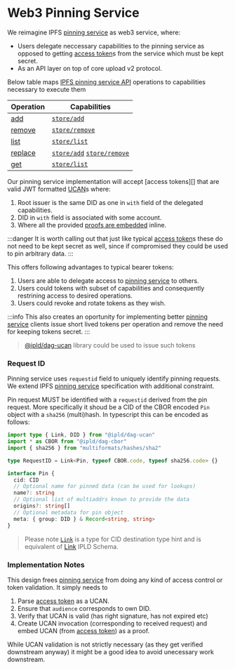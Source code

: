 # Web3 Pinning Service

We reimagine IPFS [pinning service][] as web3 service, where:

- Users delegate neccessary capabilities to the pinning service as opposed to getting [access token][]s from the service which must be kept secret.
- As an API layer on top of core upload v2 protocol.


Below table maps [IPFS pinning service API][pinning service] operations to capabilities necessary to execute them

| Operation | Capabilities |
|-----------|--------------|
|[add](https://ipfs.github.io/pinning-services-api-spec/#tag/pins/paths/~1pins/post)|[`store/add`][]|
|[remove](https://ipfs.github.io/pinning-services-api-spec/#tag/pins/paths/~1pins~1{requestid}/delete)|[`store/remove`][]|
|[list](https://ipfs.github.io/pinning-services-api-spec/#tag/pins/paths/~1pins/get)|[`store/list`][]|
|[replace](https://ipfs.github.io/pinning-services-api-spec/#tag/pins/paths/~1pins~1{requestid}/post)|[`store/add`][] [`store/remove`][]|
|[get](https://ipfs.github.io/pinning-services-api-spec/#tag/pins/paths/~1pins~1{requestid}/get)|[`store/list`][]|

Our pinning service implementation will accept [access tokens][] that are valid JWT formatted [UCAN][]s where:

1. Root issuer is the same DID as one in `with` field of the delegated capabilities.
2. DID in `with` field is associated with some account.
1. Where all the provided [proofs are embedded](https://github.com/ipld/js-dag-ucan#embedding-proofs) inline.

:::danger
It is worth calling out that just like typical [access token][]s these do not need to be kept secret as well, since if compromised they could be used to pin arbitrary data. 
:::


This offers following advantages to typical bearer tokens:

1. Users are able to delegate access to [pinning service] to others.
2. Users could tokens with subset of capabilities and consequently restrining access to desired operations.
3. Users could revoke and rotate tokens as they wish.

:::info
This also creates an oportunity for implementing better [pinning service][] clients issue short lived tokens per operation and remove the need for keeping tokens secret. 
:::

> [@ipld/dag-ucan](https://www.npmjs.com/package/@ipld/dag-ucan) library could be used to issue such tokens


### Request ID

Pinning service uses `requestid` field to uniquely identify pinning requests. We extend IPFS [pinning service][] specification with additional constraint. 

Pin request MUST be identified with a `requestid` derived from the pin request. More specifically it shoud be a CID of the CBOR encoded `Pin` object with a `sha256` (multi)hash. In typescript this can be encoded as follows:

```ts
import type { Link, DID } from "@ipld/dag-ucan"
import * as CBOR from "@ipld/dag-cbor"
import { sha256 } from "multiformats/hashes/sha2"

type RequestID = Link<Pin, typeof CBOR.code, typeof sha256.code> {}

interface Pin {
  cid: CID
  // Optional name for pinned data (can be used for lookups)
  name?: string
  // Optional list of multiaddrs known to provide the data
  origins?: string[]
  // Optional metadata for pin object
  meta: { group: DID } & Record<string, string>
}


```

> Please note [`Link`][link-type] is a type for CID destination type hint and is equivalent of [Link](https://ipld.io/docs/schemas/features/links/#link-destination-type-hinting) IPLD Schema.

### Implementation Notes

This design frees [pinning service][] from doing any kind of access control or token validation. It simply needs to

1. Parse [access token][] as a UCAN.
2. Ensure that `audience` corresponds to own DID.
3. Verify that UCAN is valid (has right signature, has not expired etc)
4. Create UCAN invocation (corresponding to received request) and embed UCAN (from [access token][]) as a proof.

While UCAN validation is not strictly necessary (as they get verified downstream anyway) it might be a good idea to avoid unecessary work downstream.


[string literal pattern]:https://www.typescriptlang.org/docs/handbook/2/template-literal-types.html
[pinning service]:https://ipfs.github.io/pinning-services-api-spec/
[link-type]:https://github.com/ipld/js-dag-ucan/blob/364379b54cae383198fcf6a9c0016b497e62d422/src/ucan.ts#L227-L242
[access token]:https://ipfs.github.io/pinning-services-api-spec/#section/Authentication/accessToken
[`store/add`]:https://github.com/web3-storage/ucanto/blob/w3/w3/store/src/type/store.ts#L76-L78
[`store/remove`]:https://github.com/web3-storage/ucanto/blob/w3/w3/store/src/type/store.ts#L80-L82
[`store/list`]:https://github.com/web3-storage/ucanto/blob/w3/w3/store/src/type/store.ts#L84
[UCAN]:https://github.com/ucan-wg/spec/